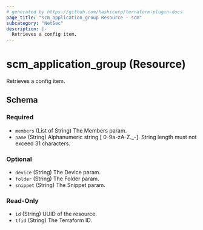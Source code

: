 ```yaml
---
# generated by https://github.com/hashicorp/terraform-plugin-docs
page_title: "scm_application_group Resource - scm"
subcategory: "NetSec"
description: |-
  Retrieves a config item.
---
```


# scm_application_group (Resource)

Retrieves a config item.



<!-- schema generated by tfplugindocs -->
## Schema

### Required

- `members` (List of String) The Members param.
- `name` (String) Alphanumeric string [ 0-9a-zA-Z._-]. String length must not exceed 31 characters.

### Optional

- `device` (String) The Device param.
- `folder` (String) The Folder param.
- `snippet` (String) The Snippet param.

### Read-Only

- `id` (String) UUID of the resource.
- `tfid` (String) The Terraform ID.
